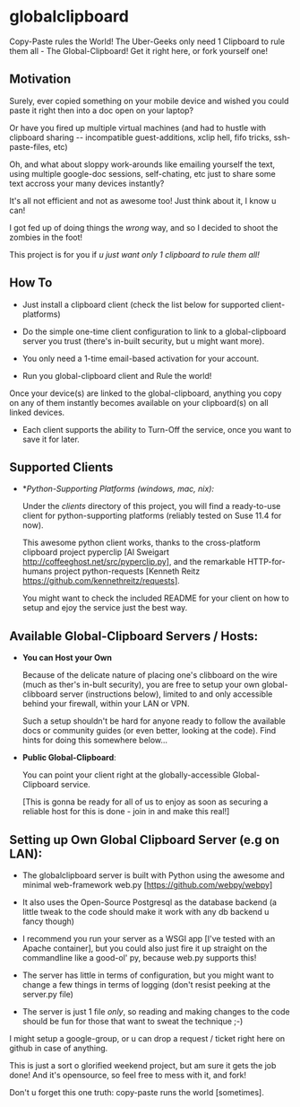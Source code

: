 globalclipboard
===============

Copy-Paste rules the World! The Uber-Geeks only need 1 Clipboard to rule them all - The Global-Clipboard!
Get it right here, or fork yourself one!

Motivation
-----------

Surely, ever copied something on your mobile device and wished you could paste it right then into a doc open on your laptop?

Or have you fired up multiple virtual machines (and had to hustle with clipboard sharing -- incompatible guest-additions, xclip hell, fifo tricks, ssh-paste-files, etc)

Oh, and what about sloppy work-arounds like emailing yourself the text, using multiple google-doc sessions, self-chating, etc just to share some text accross your many devices instantly? 

It's all not efficient and not as awesome too! Just think about it, I know u can!

I got fed up of doing things the _wrong_ way, and so I decided to shoot the zombies in the foot! 

This project is for you if *u just want only 1 clipboard to rule them all!*



How To
------

- Just install a clipboard client (check the list below for supported client-platforms)

- Do the simple one-time client configuration to link to a global-clipboard server you trust (there's in-built security, but u might want more).

- You only need a 1-time email-based activation for your account.

- Run you global-clipboard client and Rule the world! 

Once your device(s) are linked to the global-clipboard, anything you copy on any of them instantly becomes available on your clipboard(s) on all linked devices.

- Each client supports the ability to Turn-Off the service, once you want to save it for later.



Supported Clients
------------------

- **Python-Supporting Platforms (windows, mac, *nix):**

  Under the *clients* directory of this project, you will find a ready-to-use client for python-supporting platforms (reliably tested on Suse 11.4 for now).

  This awesome python client works, thanks to the cross-platform clipboard project pyperclip [Al Sweigart http://coffeeghost.net/src/pyperclip.py], and the remarkable HTTP-for-humans project python-requests [Kenneth Reitz https://github.com/kennethreitz/requests].

  You might want to check the included README for your client on how to setup and ejoy the service just the best way.


  
Available Global-Clipboard Servers / Hosts:
-------------------------------------------

- **You can Host your Own**

  Because of the delicate nature of placing one's clibboard on the wire (much as ther's in-bult security), you are free to setup your own global-clibboard server (instructions below), limited to and only accessible behind your firewall, within your LAN or VPN.

  Such a setup shouldn't be hard for anyone ready to follow the available docs or community guides (or even better, looking at the code). Find hints for doing this somewhere below...


- **Public Global-Clipboard**:

  You can point your client right at the globally-accessible Global-Clipboard service. 
  
  [This is gonna be ready for all of us to enjoy as soon as securing a reliable host for this is done - join in and make this real!]


Setting up Own Global Clipboard Server (e.g on LAN):
-----------------------------------------------------

- The globalclipboard server is built with Python using the awesome and minimal web-framework web.py [https://github.com/webpy/webpy]

- It also uses the Open-Source Postgresql as the database backend (a little tweak to the code should make it work with any db backend u fancy though)

- I recommend you run your server as a WSGI app [I've tested with an Apache container], but you could also just fire it up straight on the commandline like a good-ol' py, because web.py supports this!

- The server has little in terms of configuration, but you might want to change a few things in terms of logging (don't resist peeking at the server.py file)

- The server is just 1 file *only*, so reading and making changes to the code should be fun for those that want to sweat the technique ;-)


I might setup a google-group, or u can drop a request / ticket right here on github in case of anything.

This is just a sort o glorified weekend project, but am sure it gets the job done! And it's opensource, so feel free to mess with it, and fork!

Don't u forget this one truth: copy-paste runs the world [sometimes].
